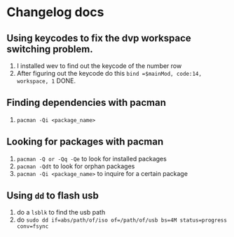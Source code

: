 # Changelog docs

## Using keycodes to fix the dvp workspace switching problem.
1. I installed wev to find out the keycode of the number row
2. After figuring out the keycode do this `bind =$mainMod, code:14, workspace, 1` 
DONE.

## Finding dependencies with pacman 
1. `pacman -Qi <package_name>`

## Looking for packages with pacman
1. `pacman -Q or -Qq -Qe` to look for installed packages
2. `pacman -Qdt` to look for orphan packages
3. `pacman -Qi <package_name>` to inquire for a certain package

## Using `dd` to flash usb
1. do a `lsblk` to find the usb path
2. do `sudo dd if=abs/path/of/iso of=/path/of/usb bs=4M status=progress conv=fsync`
